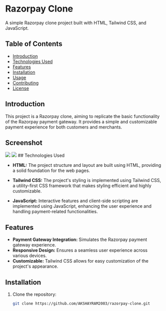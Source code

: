 # Razorpay Clone

A simple Razorpay clone project built with HTML, Tailwind CSS, and JavaScript.

## Table of Contents

- [Introduction](#introduction)
- [Technologies Used](#technologies-used)
- [Features](#features)
- [Installation](#installation)
- [Usage](#usage)
- [Contributing](#contributing)
- [License](#license)

## Introduction

This project is a Razorpay clone, aiming to replicate the basic functionality of the Razorpay payment gateway. It provides a simple and customizable payment experience for both customers and merchants.

## Screenshot
 
  <img src="https://drive.google.com/file/d/1dupnDsZhiLrhgY3AAoLF9bhBlehu8YUx/view?usp=sharing">

  <img src="https://drive.google.com/file/d/1P16hq8IVAv3UMBkD2AESnrmH24M_cGRz/view?usp=sharing">
## Technologies Used

- **HTML:** The project structure and layout are built using HTML, providing a solid foundation for the web pages.

- **Tailwind CSS:** The project's styling is implemented using Tailwind CSS, a utility-first CSS framework that makes styling efficient and highly customizable.

- **JavaScript:** Interactive features and client-side scripting are implemented using JavaScript, enhancing the user experience and handling payment-related functionalities.

## Features

- **Payment Gateway Integration:** Simulates the Razorpay payment gateway experience.
- **Responsive Design:** Ensures a seamless user experience across various devices.
- **Customizable:** Tailwind CSS allows for easy customization of the project's appearance.

## Installation

1. Clone the repository:

   ```bash
   git clone https://github.com/AKSHAYRAM2003/razorpay-clone.git



